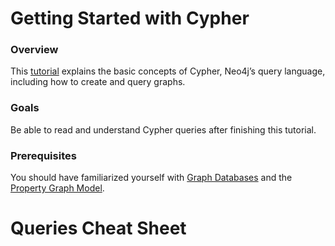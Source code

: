 # Getting Started with Cypher

### Overview

This [tutorial](https://neo4j.com/developer/cypher/guide-cypher-basics/) explains the basic concepts of Cypher, Neo4j’s query language, including how to create and query graphs.

### Goals

Be able to read and understand Cypher queries after finishing this tutorial.

### Prerequisites

You should have familiarized yourself with [Graph Databases](https://neo4j.com/developer/get-started/) and the [Property Graph Model](https://neo4j.com/developer/graph-database/#property-graph).

# Queries Cheat Sheet